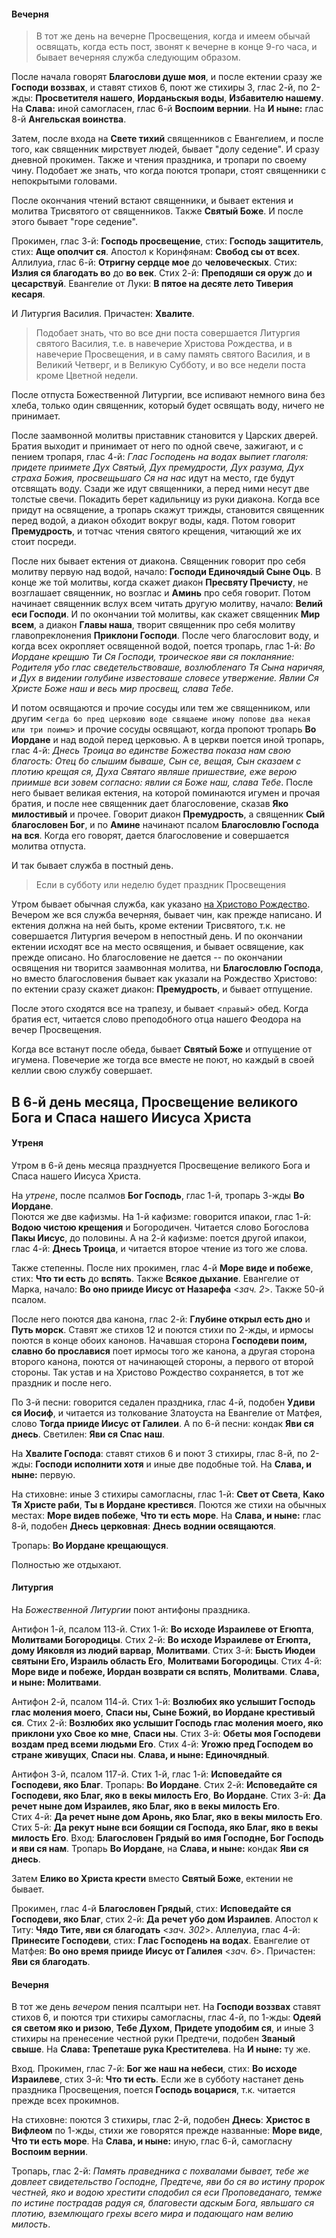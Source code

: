 
#### Вечерня

> В тот же день на вечерне Просвещения, когда и имеем обычай освящать, когда есть пост, звонят к вечерне
> в конце 9-го часа, и бывает вечерняя служба следующим образом.

После начала говорят **Благослови душе моя**, и после ектении сразу же **Господи воззвах**, и ставят
стихов 6, поют же стихиры 3, глас 2-й, по 2-жды: **Просветителя нашего**, **Иорданьскыя воды**,
**Избавителю нашему**. На **Слава:** иной самогласен, глас 6-й **Воспоим вернии**.
На **И ныне:** глас 8-й **Ангельская воинства**.

Затем, после входа на **Свете тихий** священников с Евангелием, и после того, как священник мирствует
людей, бывает "долу седение". И сразу дневной прокимен. Также и чтения праздника, и тропари по своему чину.
Подобает же знать, что когда поются тропари, стоят священники с непокрытыми головами.

После окончания чтений встают священники, и бывает ектения и молитва Трисвятого от священников.
Также **Святый Боже**. И после этого бывает "горе седение".

Прокимен, глас 3-й: **Господь просвещение**, стих: **Господь защититель**, стих: **Аще ополчит ся**.
Апостол к Коринфянам: **Свобод сы от всех**.
Аллилуиа, глас 6-й: **Отригну сердце мое** до **человеческых**.
Стих: **Излия ся благодать во** до **во век**.
Стих 2-й: **Преподяши ся оруж** до **и цесарствуй**.
Евангелие от Луки: **В пятое на десяте лето Тиверия кесаря**.

И Литургия Василия. Причастен: **Хвалите**.

> Подобает знать, что во все дни поста совершается Литургия святого Василия, т.е. в навечерие
> Христова Рождества, и в навечерие Просвещения, и в саму память святого Василия, и в Великий Четверг,
> и в Великую Субботу, и во все недели поста кроме Цветной недели.

После отпуста Божественной Литургии, все испивают немного вина без хлеба, только один священник, который
будет освящать воду, ничего не принимает.

После заамвонной молитвы приставник становится у Царских дверей. Братия выходит и принимает от него
по одной свече, зажигают, и с пением тропаря, глас 4-й: *Глас Господень на водах выпиет глаголя:
придете приимете Дух Святый, Дух премудрости, Дух разума, Дух страха Божия, просвещьшаго Ся на нас*
идут на место, где будут отсвящать воду. Сзади же идут священники, а перед ними несут две толстые свечи.
Покадить берет кадильницу из руки диакона. Когда все придут на освящение, а тропарь скажут трижды,
становится священник перед водой, а диакон обходит вокруг воды, кадя. Потом говорит **Премудрость**,
и тотчас чтения святого крещения, читающий же их стоит посреди.

После них бывает ектения от диакона. Священник говорит про себя молитву первую над водой,
начало: **Господи Единочядый Сыне Оць**. В конце же той молитвы, когда скажет диакон **Пресвяту
Пречисту**, не возглашает священник, но возглас и **Аминь** про себя говорит. Потом начинает
священник вслух всем читать другую молитву, начало: **Велий еси Господи**. И по окончании той молитвы,
как скажет священник **Мир всем**, а диакон **Главы наша**, творит священник про себя молитву
главопреклонения **Приклони Господи**. После чего благословит воду, и когда всех окропляет
освященной водой, поется тропарь, глас 1-й: *Во Иордане крещшю Ти Ся Господи, троическое яви ся
покланяние: Родителя убо глас сведетельствоваше, возлюбленаго Тя Сына наричяя, и Дух в видении
голубине известоваше словесе утвержение. Явлии Ся Христе Боже наш и весь мир просвещ, слава Тебе*.

И потом освящаются и прочие сосуды или тем же священником, или другим <`егда бо пред церковию воде
свящаеме иному попове два некая или три поимш`> и прочие сосуды освящают, когда пропоют тропарь
**Во Иордане** и над водой перед церковью. А в церкви поется иной тропарь, глас 4-й: *Днесь Троица
во единстве Божества показа нам свою благость: Отец бо слышим бываше, Сын се, вещая, Сын сказаем
с плотию крещая ся, Духа Святаго являше пришествие, еже верою приимше вси зовем согласно: явлии ся
Боже наш, слава Тебе*. После него бывает великая ектения, на которой поминаются игумен и прочая братия,
и после нее священник дает благословение, сказав **Яко милостивый** и прочее. Говорит диакон
**Премудрость**, а священник **Сый благословен Бог**, и по **Амине** начинают псалом
**Благословлю Господа на вся**. Когда его говорят, дается благословение и совершается молитва отпуста.

И так бывает служба в постный день.

> Если в субботу или неделю будет праздник Просвещения

Утром бывает обычная служба, как указано [на Христово Рождество](../12_december/12_24_AST.ru.md).
Вечером же вся служба вечерняя, бывает чин, как прежде написано. И ектения должна на ней быть,
кроме ектении Трисвятого, т.к. не совершается Литургия вечером в непостный день. И по окончании
ектении исходят все на место освящения, и бывает освящение, как прежде описано. Но благословение
не дается -- по окончании освящения ни творится заамвонная молитва, ни **Благословлю Господа**, но
вместо благословения бывает как указали на Рождество Христово: по ектении сразу скажет диакон:
**Премудрость**, и бывает отпущение.

После этого сходятся все на трапезу, и бывает <`правый`> обед. Когда братия ест, читается слово
преподобного отца нашего Феодора на вечер Просвещения.

Когда все встанут после обеда, бывает **Святый Боже** и отпущение от игумена.
Повечерие же тогда все вместе не поют, но каждый в своей келлии свою службу совершает.

## В 6-й день месяца, Просвещение великого Бога и Спаса нашего Иисуса Христа

#### Утреня

Утром в 6-й день месяца празднуется Просвещение великого Бога и Спаса нашего Иисуса Христа. 

На *утрене*, после псалмов **Бог Господь**, глас 1-й, тропарь 3-жды **Во Иордане**.  
Поются же две кафизмы. 
На 1-й кафизме: говорится ипакои, глас 1-й: **Водою чистою крещения** и Богородичен. 
Читается слово Богослова **Пакы Иисус**, до половины. 
А на 2-й кафизме: поется другой ипакои, глас 4-й: **Днесь Троица**, и читается второе чтение из 
того же слова. 

Также степенны. После них прокимен, глас 4-й **Море виде и побеже**, стих: **Что ти есть** до **вспять**. 
Также **Всякое дыхание**. Евангелие от Марка, начало: **Во оно прииде Иисус от Назарефа** <*зач. 2*>. 
Также 50-й псалом. 

После него поются два канона, глас 2-й: **Глубине открыл есть дно** и **Путь морск**. Ставят же стихов 
12 и поются стихи по 2-жды, и ирмосы поются в конце обоих канонов. Начавшая сторона **Господеви поим, 
славно бо прославися** поет ирмосы того же канона, а другая сторона второго канона, поются от начинающей 
стороны, а первого от второй стороны. Так устав и на Христово Рождество сохраняется, в тот же праздник 
и после него.  

По 3-й песни: говорится седален праздника, глас 4-й, подобен **Удиви ся Иосиф**, и читается из толкование 
Златоуста на Евангелие от Матфея, слово **Тогда прииде Иисус от Галилеи**. 
А по 6-й песни: кондак **Яви ся днесь**. 
Светилен: **Яви ся Спас наш**. 

На **Хвалите Господа**: ставят стихов 6 и поют 3 стихиры, глас 8-й, по 2-жды: **Господи исполнити хотя** 
и иные две подобные той. На **Слава, и ныне:** первую. 

На стиховне: иные 3 стихиры самогласны, глас 1-й: **Свет от Света**, **Како Тя Христе раби**, 
**Ты в Иордане крестився**. Поются же стихи на обычных местах: **Море видев побеже**, 
**Что ти есть море**. На **Слава, и ныне:** глас 8-й, подобен **Днесь церковная**: **Днесь воднии 
освящаются**. 

Тропарь: **Во Иордане крещающуся**. 

Полностью же отдыхают.  

#### Литургия

На *Божественной Литургии* поют антифоны праздника. 

Антифон 1-й, псалом 113-й. Стих 1-й: **Во исходе Израилеве от Егюпта**, **Молитвами Богородицы**. 
Стих 2-й: **Во исходе Израилеве от Егюпта, дому Ияковля из людий варвар**, **Молитвами**. 
Стих 3-й: **Бысть Июдеи святыни Его, Израиль область Его**, **Молитвами Богородицы**. 
Стих 4-й: **Море виде и побеже, Иордан возврати ся вспять**, **Молитвами**. 
**Слава, и ныне: Молитвами**. 

Антифон 2-й, псалом 114-й. Стих 1-й: **Возлюбих яко услышит Господь глас моления моего**, 
**Спаси ны, Сыне Божий, во Иордане крестивый ся**. 
Стих 2-й: **Возлюбих яко услышит Господь глас моления моего, яко приклони ухо Свое ко мне**, **Спаси ны**. 
Стих 3-й: **Обеты моя Господеви воздам пред всеми людьми Его**. 
Стих 4-й: **Угожю пред Господем во стране живущих**, **Спаси ны**. 
**Слава, и ныне: Единочядный**. 

Антифон 3-й, псалом 117-й. Стих 1-й, глас 1-й: **Исповедайте ся Господеви, яко Благ**. Тропарь: **Во Иордане**. 
Стих 2-й: **Исповедайте ся Господеви, яко Благ, яко в векы милость Его**, **Во Иордане**. 
Стих 3-й: **Да речет ныне дом Израилев, яко Благ, яко в векы милость Его**.  
Стих 4-й: **Да речет ныне дом Аронь, яко Благ, яко в векы милость Его**.  
Стих 5-й: **Да рекут ныне вси боящии ся Господа, яко Благ, яко в векы милость Его**. 
Вход: **Благословен Грядый во имя Господне, Бог Господь и яви ся нам**. 
Тропарь **Во Иордане**, на **Слава, и ныне:** кондак **Яви ся днесь**. 

Затем **Елико во Христа крести** вместо **Святый Боже**, ектении не бывает. 

Прокимен, глас 4-й **Благословен Грядый**, 
стих: **Исповедайте ся Господеви, яко Благ**, 
стих 2-й: **Да речет убо дом Израилев**. 
Апостол к Титу: **Чядо Тите, яви ся благодать** <*зач. 302*>. 
Аллелуиа, глас 4-й: **Принесите Господеви**, стих: **Глас Господень на водах**. 
Евангелие от Матфея: **Во оно время прииде Иисус от Галилея** <*зач. 6*>. 
Причастен: **Яви ся благодать**. 

#### Вечерня

В тот же день *вечером* пения псалтыри нет. На **Господи воззвах** ставят стихов 6, и поются три стихиры 
самогласны, глас 4-й, по 1-жды: **Одеяй ся светом яко и ризою**, **Тебе Духом**, **Придете уподобим ся**, 
и иные 3 стихиры на пренесение честной руки Предтечи, подобен **Званый свыше**. 
На **Слава: Трепеташе рука Крестителева**. На **И ныне:** ту же. 

Вход. Прокимен, глас 7-й: **Бог же наш на небеси**, стих: **Во исходе Израилеве**, 
стих 3-й: **Что ти есть**. 
Если же в субботу настанет день праздника Просвещения, поется **Господь воцарися**, т.к. читается 
прежде всех прокимнов. 

На стиховне: поются 3 стихиры, глас 2-й, подобен **Днесь**: **Христос в Вифлеом** по 1-жды, 
стихи же говорятся прежде названные: **Море виде**, **Что ти есть море**. 
На **Слава, и ныне:** иную, глас 6-й, самогласну **Воспоим вернии**. 

Тропарь, глас 2-й: *Память праведника с похвалами бывает, тебе же довлеет свидетельство Господне, 
Предтече, яви бо ся во истину пророк честней, яко и водою хрестити сподобил ся еси Проповеданаго, 
темже по истине пострадав радуя ся, благовести адскым Бога, явльшаго ся плотию, вземлющаго грехы 
всего мира и подающаго нам велию милость*.  
